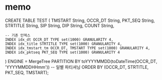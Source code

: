 # memo

CREATE TABLE TEST
(
    TMSTART String,
    OCCR_DT String,
    PKT_SEQ String,
    STRTITLE String,
    SIP String,
    DIP String,
    COUNT String,
    
    -- 기존 인덱스
    INDEX idx_dt OCCR_DT TYPE set(1000) GRANULARITY 4,
    INDEX idx_title STRTITLE TYPE set(1000) GRANULARITY 4,
    INDEX idx_tmstart_tm OCCR_DT, TMSTART TYPE set(1000) GRANULARITY 4,
    INDEX idx_pktseq PKT_SEQ TYPE set(1000) GRANULARITY 4
)
ENGINE = MergeTree
PARTITION BY toYYYYMMDD(toDateTime(OCCR_DT, 'YYYYMMDDHHmm'))  -- 일별 파티셔닝
ORDER BY (OCCR_DT, STRTITLE, PKT_SEQ, TMSTART);
